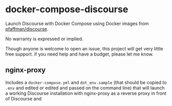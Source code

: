 # docker-compose-discourse
Launch Discourse with Docker Compose using Docker images from [pfaffman/discourse](https://hub.docker.com/repository/docker/pfaffman/discourse). 

No warranty is expressed or implied. 

Though anyone is welcome to open an issue, this project will get very little free support. if you need help and have a budget, please let me know.

## nginx-proxy

Includes a `docker-compose.yml` and `dot_env.sample` (that should be copied to `.env` and edited or edited and passed on the command line) that will launch a working Discourse installation with nginx-proxy as a reverse proxy in front of Discourse and 